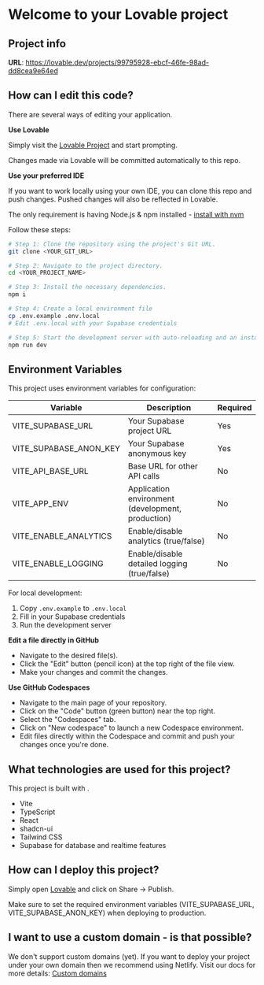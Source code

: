# Welcome to your Lovable project

## Project info

**URL**: https://lovable.dev/projects/99795928-ebcf-46fe-98ad-dd8cea9e64ed

## How can I edit this code?

There are several ways of editing your application.

**Use Lovable**

Simply visit the [Lovable Project](https://lovable.dev/projects/99795928-ebcf-46fe-98ad-dd8cea9e64ed) and start prompting.

Changes made via Lovable will be committed automatically to this repo.

**Use your preferred IDE**

If you want to work locally using your own IDE, you can clone this repo and push changes. Pushed changes will also be reflected in Lovable.

The only requirement is having Node.js & npm installed - [install with nvm](https://github.com/nvm-sh/nvm#installing-and-updating)

Follow these steps:

```sh
# Step 1: Clone the repository using the project's Git URL.
git clone <YOUR_GIT_URL>

# Step 2: Navigate to the project directory.
cd <YOUR_PROJECT_NAME>

# Step 3: Install the necessary dependencies.
npm i

# Step 4: Create a local environment file
cp .env.example .env.local
# Edit .env.local with your Supabase credentials

# Step 5: Start the development server with auto-reloading and an instant preview.
npm run dev
```

## Environment Variables

This project uses environment variables for configuration:

| Variable | Description | Required |
|----------|-------------|----------|
| VITE_SUPABASE_URL | Your Supabase project URL | Yes |
| VITE_SUPABASE_ANON_KEY | Your Supabase anonymous key | Yes |
| VITE_API_BASE_URL | Base URL for other API calls | No |
| VITE_APP_ENV | Application environment (development, production) | No |
| VITE_ENABLE_ANALYTICS | Enable/disable analytics (true/false) | No |
| VITE_ENABLE_LOGGING | Enable/disable detailed logging (true/false) | No |

For local development:
1. Copy `.env.example` to `.env.local`
2. Fill in your Supabase credentials
3. Run the development server

**Edit a file directly in GitHub**

- Navigate to the desired file(s).
- Click the "Edit" button (pencil icon) at the top right of the file view.
- Make your changes and commit the changes.

**Use GitHub Codespaces**

- Navigate to the main page of your repository.
- Click on the "Code" button (green button) near the top right.
- Select the "Codespaces" tab.
- Click on "New codespace" to launch a new Codespace environment.
- Edit files directly within the Codespace and commit and push your changes once you're done.

## What technologies are used for this project?

This project is built with .

- Vite
- TypeScript
- React
- shadcn-ui
- Tailwind CSS
- Supabase for database and realtime features

## How can I deploy this project?

Simply open [Lovable](https://lovable.dev/projects/99795928-ebcf-46fe-98ad-dd8cea9e64ed) and click on Share -> Publish.

Make sure to set the required environment variables (VITE_SUPABASE_URL, VITE_SUPABASE_ANON_KEY) when deploying to production.

## I want to use a custom domain - is that possible?

We don't support custom domains (yet). If you want to deploy your project under your own domain then we recommend using Netlify. Visit our docs for more details: [Custom domains](https://docs.lovable.dev/tips-tricks/custom-domain/)
